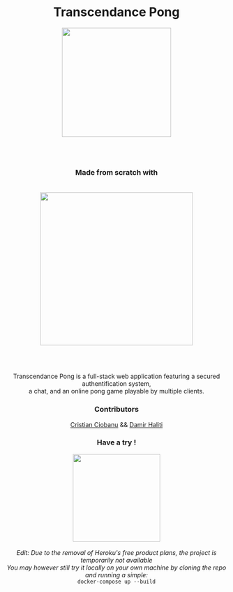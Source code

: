 <div align=center>

# Transcendance Pong

<img src="https://user-images.githubusercontent.com/105823790/209397633-444fa776-22e0-48e4-b0e0-805a34eeb809.svg" width=250>

<br><br>

### Made from scratch with<br><br>

<img src="https://user-images.githubusercontent.com/105823790/189706735-071677fd-dbf3-4325-baea-bc282cc8405e.svg" width=350 />
  
<br><br>

Transcendance Pong is a full-stack web application featuring a secured authentification system, <br>a chat, and an online pong game playable by multiple clients.
  
### Contributors

<a href="https://github.com/crisCiobanu">Cristian Ciobanu</a>
  &&
<a href="https://github.com/dhaliti">Damir Haliti</a>

### Have a try !

<a href="https://transcendencedb.herokuapp.com"><img src="https://user-images.githubusercontent.com/105823790/189708759-8bd8f59d-003b-4375-bd5b-039fbe6234dd.svg" width=200/></a><br><br>
<i>Edit: Due to the removal of Heroku's free product plans, the project is temporarily not available<br>
You may however still try it locally on your own machine by cloning the repo and running a simple:</i><br>
```docker-compose up --build```
</div>

